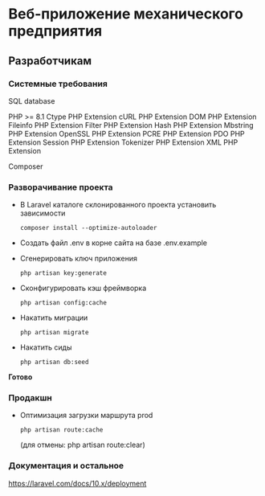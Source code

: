 
# Веб-приложение механического предприятия

## Разработчикам

### Системные требования

SQL database

PHP >= 8.1
Ctype PHP Extension
cURL PHP Extension
DOM PHP Extension
Fileinfo PHP Extension
Filter PHP Extension
Hash PHP Extension
Mbstring PHP Extension
OpenSSL PHP Extension
PCRE PHP Extension
PDO PHP Extension
Session PHP Extension
Tokenizer PHP Extension
XML PHP Extension

Composer

### Разворачивание проекта

- В Laravel каталоге склонированного проекта установить зависимости

    `composer install --optimize-autoloader`

- Создать файл .env в корне сайта на базе .env.example

- Сгенерировать ключ приложения

    `php artisan key:generate`

- Сконфигурировать кэш фреймворка

    `php artisan config:cache`

- Накатить миграции

    `php artisan migrate`

- Накатить сиды

    `php artisan db:seed`

**Готово**

### Продакшн

* Оптимизация загрузки маршрута prod

    `php artisan route:cache`

    (для отмены: php artisan route:clear)

### Документация и остальное

<https://laravel.com/docs/10.x/deployment>
